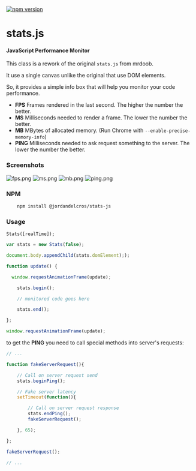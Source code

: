 [![npm version](https://badge.fury.io/js/%40jordandelcros%2Fstats-js.svg)](https://www.npmjs.com/package/@jordandelcros/stats-js)

# stats.js #

#### JavaScript Performance Monitor ####

This class is a rework of the original `stats.js` from mrdoob.

It use a single canvas unlike the original that use DOM elements.

So, it provides a simple info box that will help you monitor your code performance.

* **FPS** Frames rendered in the last second. The higher the number the better.
* **MS** Milliseconds needed to render a frame. The lower the number the better.
* **MB** MBytes of allocated memory. (Run Chrome with `--enable-precise-memory-info`)
* **PING** Milliseconds needed to ask request something to the server. The lower the number the better.

### Screenshots ###

![fps.png](https://rawgit.com/JordanDelcros/stats-js/master/assets/screenshot-fps.png)
![ms.png](https://rawgit.com/JordanDelcros/stats-js/master/assets/screenshot-ms.png)
![mb.png](https://rawgit.com/JordanDelcros/stats-js/master/assets/screenshot-mb.png)
![ping.png](https://rawgit.com/JordanDelcros/stats-js/master/assets/screenshot-ping.png)

### NPM ###

```bash
	npm install @jordandelcros/stats-js
```

### Usage ###

`Stats([realTime]);`

```javascript
var stats = new Stats(false);

document.body.appendChild(stats.domElement););

function update() {

  window.requestAnimationFrame(update);

	stats.begin();

	// monitored code goes here

	stats.end();

};

window.requestAnimationFrame(update);
```

to get the **PING** you need to call special methods into server's requests:

```javascript
// ...

function fakeServerRequest(){

	// Call on server request send
	stats.beginPing();

	// Fake server latency
	setTimeout(function(){

		// Call on server request response
		stats.endPing();
		fakeServerRequest();

	}, 65);

};

fakeServerRequest();

// ...
```